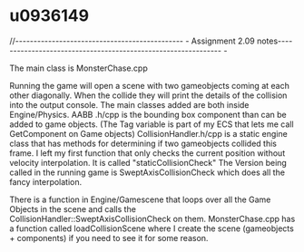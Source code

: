 # u0936149
//---------------------------------------------- - Assignment 2.09 notes-------------------------------------------------------------- -

The main class is MonsterChase.cpp

Running the game will open a scene with two gameobjects coming at each other diagonally. When the collide they will print the details of the collision into the output console. 
The main classes added are both inside Engine/Physics. 
	AABB .h/cpp is the bounding box component than can be added to game objects. 
		(The Tag variable is part of my ECS that lets me call GetComponent on Game objects)
	CollisionHandler.h/cpp is a static engine class that has methods for determining if two gameobjects collided this frame. 
		I left my first function that only checks the current position without velocity interpolation. It is called "staticCollisionCheck"
		The Version being called in the running game is SweptAxisCollisionCheck which does all the fancy interpolation. 

There is a function in Engine/Gamescene that loops over all the Game Objects in the scene and calls the CollisionHandler::SweptAxisCollisionCheck on them. 
MonsterChase.cpp has a function called loadCollisionScene where I create the scene (gameobjects + components) if you need to see it for some reason. 